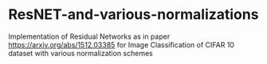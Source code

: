 # ResNET-and-various-normalizations
Implementation of Residual Networks as in paper https://arxiv.org/abs/1512.03385 for Image Classification of CIFAR 10 dataset with various normalization schemes
